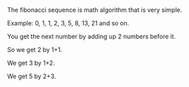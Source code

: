 The fibonacci sequence is math algorithm that is very simple.

Example:
0, 1, 1, 2, 3, 5, 8, 13, 21 and so on.

You get the next number by adding up 2 numbers before it.

So we get 2 by 1+1.

We get 3 by 1+2.

We get 5 by 2+3.

